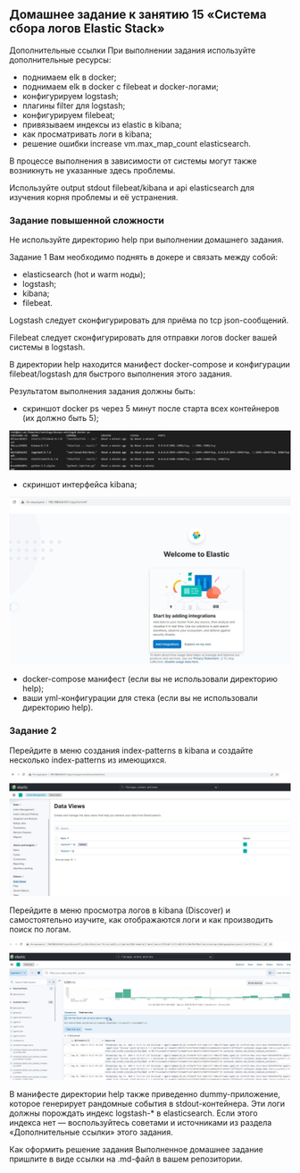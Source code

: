 ## Домашнее задание к занятию 15 «Система сбора логов Elastic Stack»

Дополнительные ссылки
При выполнении задания используйте дополнительные ресурсы:

- поднимаем elk в docker;
- поднимаем elk в docker с filebeat и docker-логами;
- конфигурируем logstash;
- плагины filter для logstash;
- конфигурируем filebeat;
- привязываем индексы из elastic в kibana;
- как просматривать логи в kibana;
- решение ошибки increase vm.max_map_count elasticsearch.

В процессе выполнения в зависимости от системы могут также возникнуть не указанные здесь проблемы.

Используйте output stdout filebeat/kibana и api elasticsearch для изучения корня проблемы и её устранения.

### Задание повышенной сложности

Не используйте директорию help при выполнении домашнего задания.

Задание 1
Вам необходимо поднять в докере и связать между собой:

- elasticsearch (hot и warm ноды);
- logstash;
- kibana;
- filebeat.

Logstash следует сконфигурировать для приёма по tcp json-сообщений.

Filebeat следует сконфигурировать для отправки логов docker вашей системы в logstash.

В директории help находится манифест docker-compose и конфигурации filebeat/logstash для быстрого выполнения этого задания.

Результатом выполнения задания должны быть:

- скриншот docker ps через 5 минут после старта всех контейнеров (их должно быть 5);

![Ссылка 1](https://github.com/Firewal7/devops-netology/blob/main/image/10-monitoring-04-elk-1.jpg)

- скриншот интерфейса kibana;

![Ссылка 2](https://github.com/Firewal7/devops-netology/blob/main/image/10-monitoring-04-elk-2.jpg)

- docker-compose манифест (если вы не использовали директорию help);
- ваши yml-конфигурации для стека (если вы не использовали директорию help).

### Задание 2

Перейдите в меню создания index-patterns в kibana и создайте несколько index-patterns из имеющихся.

![Ссылка 3](https://github.com/Firewal7/devops-netology/blob/main/image/10-monitoring-04-elk-3.jpg)

Перейдите в меню просмотра логов в kibana (Discover) и самостоятельно изучите, как отображаются логи и как производить поиск по логам.

![Ссылка 4](https://github.com/Firewal7/devops-netology/blob/main/image/10-monitoring-04-elk-4.jpg)

В манифесте директории help также приведенно dummy-приложение, которое генерирует рандомные события в stdout-контейнера. Эти логи должны порождать индекс logstash-* в elasticsearch. Если этого индекса нет — воспользуйтесь советами и источниками из раздела «Дополнительные ссылки» этого задания.

Как оформить решение задания
Выполненное домашнее задание пришлите в виде ссылки на .md-файл в вашем репозитории.

